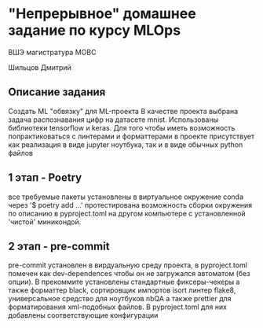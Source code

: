 # "Непрерывное" домашнее задание по курсу MLOps 

ВШЭ магистратура МОВС

Шильцов Дмитрий

## Описание задания

Создать ML "обвязку" для ML-проекта
В качестве проекта выбрана задача распознавания цифр на датасете mnist. Использованы библиотеки tensorflow и keras.
Для того чтобы иметь возможность попрактиковаться с линтерами и форматтерами в проекте присутствует как реализация в 
виде jupyter ноутбука, так и в виде обычных python файлов

## 1 этап - Poetry

все требуемые пакеты установлены в виртуальное окружение conda через '$ poetry add ...' 
протестирована возможность сборки окружения по описанию в pyproject.toml на другом компьютере
с установленной 'чистой' миникондой. 

## 2 этап - pre-commit

pre-commit установлен в вирдуальную среду проекта, в pyproject.toml помечен как dev-dependences чтобы он не загружался 
автоматом (без опции). В прекоммите установлены стандартные фиксеры-чекеры а также форматтер black, сортировщик импортов isort
линтер flake8, универсальное средство для ноутбуков nbQA а также prettier для форматирования xml-подобных файлов.
В pyproject.toml для них добавлены соответствующие конфигурации



